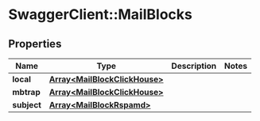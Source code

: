 # SwaggerClient::MailBlocks

## Properties
Name | Type | Description | Notes
------------ | ------------- | ------------- | -------------
**local** | [**Array&lt;MailBlockClickHouse&gt;**](MailBlockClickHouse.md) |  | 
**mbtrap** | [**Array&lt;MailBlockClickHouse&gt;**](MailBlockClickHouse.md) |  | 
**subject** | [**Array&lt;MailBlockRspamd&gt;**](MailBlockRspamd.md) |  | 

